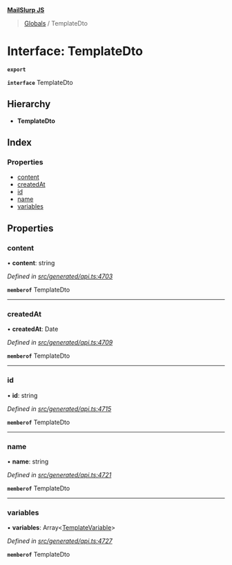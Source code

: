 **[MailSlurp JS](../README.md)**

> [Globals](../README.md) / TemplateDto

# Interface: TemplateDto

**`export`** 

**`interface`** TemplateDto

## Hierarchy

* **TemplateDto**

## Index

### Properties

* [content](templatedto.md#content)
* [createdAt](templatedto.md#createdat)
* [id](templatedto.md#id)
* [name](templatedto.md#name)
* [variables](templatedto.md#variables)

## Properties

### content

•  **content**: string

*Defined in [src/generated/api.ts:4703](https://github.com/mailslurp/mailslurp-client/blob/67ec74c/src/generated/api.ts#L4703)*

**`memberof`** TemplateDto

___

### createdAt

•  **createdAt**: Date

*Defined in [src/generated/api.ts:4709](https://github.com/mailslurp/mailslurp-client/blob/67ec74c/src/generated/api.ts#L4709)*

**`memberof`** TemplateDto

___

### id

•  **id**: string

*Defined in [src/generated/api.ts:4715](https://github.com/mailslurp/mailslurp-client/blob/67ec74c/src/generated/api.ts#L4715)*

**`memberof`** TemplateDto

___

### name

•  **name**: string

*Defined in [src/generated/api.ts:4721](https://github.com/mailslurp/mailslurp-client/blob/67ec74c/src/generated/api.ts#L4721)*

**`memberof`** TemplateDto

___

### variables

•  **variables**: Array\<[TemplateVariable](../modules/templatevariable.md)>

*Defined in [src/generated/api.ts:4727](https://github.com/mailslurp/mailslurp-client/blob/67ec74c/src/generated/api.ts#L4727)*

**`memberof`** TemplateDto
